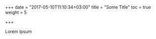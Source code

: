 +++
date = "2017-05-10T11:10:34+03:00"
title = "Some Title"
toc = true
weight = 5

+++

Lorem Ipsum
